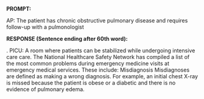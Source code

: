 **PROMPT:**

AP:  The patient has chronic obstructive pulmonary disease and requires follow-up with a pulmonologist

**RESPONSE (Sentence ending after 60th word):**

. PICU:  A room where patients can be stabilized while undergoing intensive care care. The National Healthcare Safety Network has compiled a list of the most common problems during emergency medicine visits at emergency medical services. These include:  Misdiagnosis  Misdiagnoses are defined as making a wrong diagnosis. For example, an initial chest X-ray is missed because the patient is obese or a diabetic and there is no evidence of pulmonary edema. 